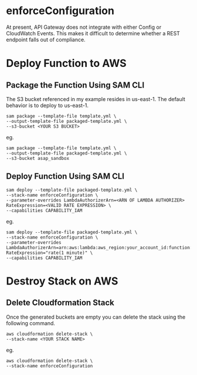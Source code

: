 # enforceConfiguration

At present, API Gateway does not integrate with either Config or CloudWatch Events.  This makes it difficult to determine whether a REST endpoint falls out of compliance.

# Deploy Function to AWS

## Package the Function Using SAM CLI

The S3 bucket referenced in my example resides in us-east-1.  The default behavior is to deploy to us-east-1.

```
sam package --template-file template.yml \
--output-template-file packaged-template.yml \
--s3-bucket <YOUR S3 BUCKET>
```

eg.

```
sam package --template-file template.yml \
--output-template-file packaged-template.yml \
--s3-bucket asap_sandbox
```

## Deploy Function Using SAM CLI

```
sam deploy --template-file packaged-template.yml \
--stack-name enforceConfiguration \
--parameter-overrides LambdaAuthorizerArn=<ARN OF LAMBDA AUTHORIZER> RateExpression=<VALID RATE EXPRESSION> \
--capabilities CAPABILITY_IAM
```

eg.

```
sam deploy --template-file packaged-template.yml \
--stack-name enforceConfiguration \
--parameter-overrides LambdaAuthorizerArn=arn:aws:lambda:aws_region:your_account_id:function:your_function RateExpression="rate(1 minute)" \
--capabilities CAPABILITY_IAM
```

# Destroy Stack on AWS

## Delete Cloudformation Stack

Once the generated buckets are empty you can delete the stack using the following command.

```
aws cloudformation delete-stack \
--stack-name <YOUR STACK NAME>
```

eg.

```
aws cloudformation delete-stack \
--stack-name enforceConfiguration
```
